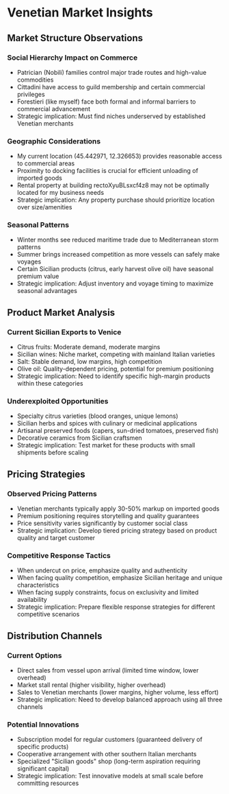 # Venetian Market Insights

## Market Structure Observations

### Social Hierarchy Impact on Commerce
- Patrician (Nobili) families control major trade routes and high-value commodities
- Cittadini have access to guild membership and certain commercial privileges
- Forestieri (like myself) face both formal and informal barriers to commercial advancement
- Strategic implication: Must find niches underserved by established Venetian merchants

### Geographic Considerations
- My current location (45.442971, 12.326653) provides reasonable access to commercial areas
- Proximity to docking facilities is crucial for efficient unloading of imported goods
- Rental property at building rectoXyuBLsxcf4z8 may not be optimally located for my business needs
- Strategic implication: Any property purchase should prioritize location over size/amenities

### Seasonal Patterns
- Winter months see reduced maritime trade due to Mediterranean storm patterns
- Summer brings increased competition as more vessels can safely make voyages
- Certain Sicilian products (citrus, early harvest olive oil) have seasonal premium value
- Strategic implication: Adjust inventory and voyage timing to maximize seasonal advantages

## Product Market Analysis

### Current Sicilian Exports to Venice
- Citrus fruits: Moderate demand, moderate margins
- Sicilian wines: Niche market, competing with mainland Italian varieties
- Salt: Stable demand, low margins, high competition
- Olive oil: Quality-dependent pricing, potential for premium positioning
- Strategic implication: Need to identify specific high-margin products within these categories

### Underexploited Opportunities
- Specialty citrus varieties (blood oranges, unique lemons)
- Sicilian herbs and spices with culinary or medicinal applications
- Artisanal preserved foods (capers, sun-dried tomatoes, preserved fish)
- Decorative ceramics from Sicilian craftsmen
- Strategic implication: Test market for these products with small shipments before scaling

## Pricing Strategies

### Observed Pricing Patterns
- Venetian merchants typically apply 30-50% markup on imported goods
- Premium positioning requires storytelling and quality guarantees
- Price sensitivity varies significantly by customer social class
- Strategic implication: Develop tiered pricing strategy based on product quality and target customer

### Competitive Response Tactics
- When undercut on price, emphasize quality and authenticity
- When facing quality competition, emphasize Sicilian heritage and unique characteristics
- When facing supply constraints, focus on exclusivity and limited availability
- Strategic implication: Prepare flexible response strategies for different competitive scenarios

## Distribution Channels

### Current Options
- Direct sales from vessel upon arrival (limited time window, lower overhead)
- Market stall rental (higher visibility, higher overhead)
- Sales to Venetian merchants (lower margins, higher volume, less effort)
- Strategic implication: Need to develop balanced approach using all three channels

### Potential Innovations
- Subscription model for regular customers (guaranteed delivery of specific products)
- Cooperative arrangement with other southern Italian merchants
- Specialized "Sicilian goods" shop (long-term aspiration requiring significant capital)
- Strategic implication: Test innovative models at small scale before committing resources
